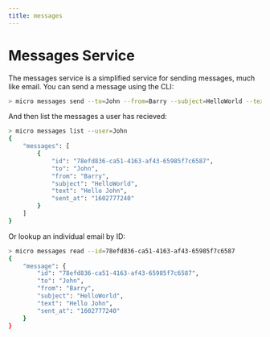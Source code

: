```yaml
---
title: messages
---
```


# Messages Service

The messages service is a simplified service for sending messages, much like email. You can send a message using the CLI:
```bash
> micro messages send --to=John --from=Barry --subject=HelloWorld --text="Hello John"
```

And then list the messages a user has recieved:
```bash
> micro messages list --user=John
{
	"messages": [
		{
			"id": "78efd836-ca51-4163-af43-65985f7c6587",
			"to": "John",
			"from": "Barry",
			"subject": "HelloWorld",
			"text": "Hello John",
			"sent_at": "1602777240"
		}
	]
}
```

Or lookup an individual email by ID:
```bash
> micro messages read --id=78efd836-ca51-4163-af43-65985f7c6587
{
	"message": {
		"id": "78efd836-ca51-4163-af43-65985f7c6587",
		"to": "John",
		"from": "Barry",
		"subject": "HelloWorld",
		"text": "Hello John",
		"sent_at": "1602777240"
	}
}
```
